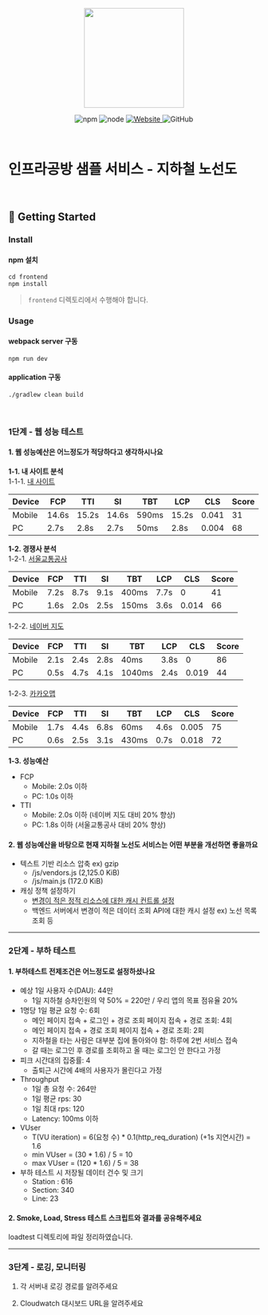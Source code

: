 <p align="center">
    <img width="200px;" src="https://raw.githubusercontent.com/woowacourse/atdd-subway-admin-frontend/master/images/main_logo.png"/>
</p>
<p align="center">
  <img alt="npm" src="https://img.shields.io/badge/npm-%3E%3D%205.5.0-blue">
  <img alt="node" src="https://img.shields.io/badge/node-%3E%3D%209.3.0-blue">
  <a href="https://edu.nextstep.camp/c/R89PYi5H" alt="nextstep atdd">
    <img alt="Website" src="https://img.shields.io/website?url=https%3A%2F%2Fedu.nextstep.camp%2Fc%2FR89PYi5H">
  </a>
  <img alt="GitHub" src="https://img.shields.io/github/license/next-step/atdd-subway-service">
</p>

<br>

# 인프라공방 샘플 서비스 - 지하철 노선도

<br>

## 🚀 Getting Started

### Install
#### npm 설치
```
cd frontend
npm install
```
> `frontend` 디렉토리에서 수행해야 합니다.

### Usage
#### webpack server 구동
```
npm run dev
```
#### application 구동
```
./gradlew clean build
```
<br>


### 1단계 - 웹 성능 테스트
#### 1. 웹 성능예산은 어느정도가 적당하다고 생각하시나요

**1-1. 내 사이트 분석**   
1-1-1. [내 사이트](https://ttungga.r-e.kr/)

| Device | FCP   | TTI   | SI    | TBT   | LCP   | CLS   | Score |
|--------|-------|-------|-------|-------|-------|-------|-------|
| Mobile | 14.6s | 15.2s | 14.6s | 590ms | 15.2s | 0.041 | 31    |
| PC     | 2.7s  | 2.8s  | 2.7s  | 50ms  | 2.8s  | 0.004 | 68    |

**1-2. 경쟁사 분석**   
1-2-1. [서울교통공사](http://www.seoulmetro.co.kr/kr/cyberStation.do)

| Device | FCP  | TTI  | SI   | TBT   | LCP  | CLS   | Score |
|--------|------|------|------|-------|------|-------|-------|
| Mobile | 7.2s | 8.7s | 9.1s | 400ms | 7.7s | 0     | 41    |
| PC     | 1.6s | 2.0s | 2.5s | 150ms | 3.6s | 0.014 | 66    |

1-2-2. [네이버 지도](https://map.naver.com/v5/subway)

| Device | FCP  | TTI  | SI   | TBT    | LCP  | CLS   | Score |
|--------|------|------|------|--------|------|-------|-------|
| Mobile | 2.1s | 2.4s | 2.8s | 40ms   | 3.8s | 0     | 86    |
| PC     | 0.5s | 4.7s | 4.1s | 1040ms | 2.4s | 0.019 | 44    |

1-2-3. [카카오맵](https://map.kakao.com/)

| Device | FCP  | TTI  | SI   | TBT   | LCP  | CLS   | Score |
|--------|------|------|------|-------|------|-------|-------|
| Mobile | 1.7s | 4.4s | 6.8s | 60ms  | 4.6s | 0.005 | 75    |
| PC     | 0.6s | 2.5s | 3.1s | 430ms | 0.7s | 0.018 | 72    |

**1-3. 성능예산**
* FCP
  * Mobile: 2.0s 이하
  * PC: 1.0s 이하
* TTI
  * Mobile: 2.0s 이하 (네이버 지도 대비 20% 향상)
  * PC: 1.8s 이하 (서울교통공사 대비 20% 향상)

#### 2. 웹 성능예산을 바탕으로 현재 지하철 노선도 서비스는 어떤 부분을 개선하면 좋을까요
* 텍스트 기반 리소스 압축 ex) gzip
  * /js/vendors.js (2,125.0 KiB)
  * /js/main.js (172.0 KiB)
* 캐싱 정책 설정하기
  * [변경이 적은 정적 리소스에 대한 캐시 컨트롤 설정](https://web.dev/http-cache/)
  * 백엔드 서버에서 변경이 적은 데이터 조회 API에 대한 캐시 설정 ex) 노선 목록 조회 등

---

### 2단계 - 부하 테스트 
#### 1. 부하테스트 전제조건은 어느정도로 설정하셨나요
* 예상 1일 사용자 수(DAU): 44만
  * 1일 지하철 승차인원의 약 50% = 220만 / 우리 앱의 목표 점유율 20%
* 1명당 1일 평균 요청 수: 6회
  * 메인 페이지 접속 + 로그인 + 경로 조회 페이지 접속 + 경로 조회: 4회
  * 메인 페이지 접속 + 경로 조회 페이지 접속 + 경로 조회: 2회
  * 지하철을 타는 사람은 대부분 집에 돌아와야 함: 하루에 2번 서비스 접속
  * 갈 때는 로그인 후 경로를 조회하고 올 때는 로그인 안 한다고 가정
* 피크 시간대의 집중률: 4
  * 출퇴근 시간에 4배의 사용자가 몰린다고 가정
* Throughput
  * 1일 총 요청 수: 264만
  * 1일 평균 rps: 30
  * 1일 최대 rps: 120
  * Latency: 100ms 이하
* VUser
  * T(VU iteration) = 6(요청 수) * 0.1(http_req_duration) (+1s 지연시간) = 1.6
  * min VUser = (30 * 1.6) / 5 = 10
  * max VUser = (120 * 1.6) / 5 = 38
* 부하 테스트 시 저장될 데이터 건수 및 크기
  * Station : 616
  * Section: 340
  * Line: 23

#### 2. Smoke, Load, Stress 테스트 스크립트와 결과를 공유해주세요
loadtest 디렉토리에 파일 정리하였습니다.

---

### 3단계 - 로깅, 모니터링
1. 각 서버내 로깅 경로를 알려주세요

2. Cloudwatch 대시보드 URL을 알려주세요
